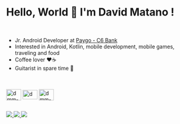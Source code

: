 # Hello, World 👋 I'm David Matano !
<br>

- Jr. Android Developer at [Paygo - C6 Bank](https://paygo.com.br/)<br/>
- Interested in Android, Kotlin, mobile development, mobile games, traveling and food<br/>
- Coffee lover ♥️☕<br/>
- Guitarist in spare time 🎸<br/>
<br/>


<!-- gh user stats 
<div align="center">
  <a href="https://github.com/dmmatano">
  <img height="180em" src="https://github-readme-stats.vercel.app/api?username=dmmatano&show_icons=true&theme=vue-dark&include_all_commits=true&count_private=true&title_color=3DDC84&bg_color=073042&icon_color=4285F4"/>
  <img height="180em" src="https://github-readme-stats.vercel.app/api/top-langs/?username=dmmatano&layout=compact&langs_count=7&theme=vue-dark&title_color=3DDC84&bg_color=073042&icon_color=4285F4"/>
</div>
  ..>


  
<!-- dev icons -->
<div style="display: inline_block"><br>
  <img align="center" alt="dmm-android" height="30" width="40" src="https://cdn.jsdelivr.net/gh/devicons/devicon/icons/android/android-plain.svg" />
  <img align="center" alt="dmm-kt" height="25" width="40" src="https://cdn.jsdelivr.net/gh/devicons/devicon/icons/kotlin/kotlin-original.svg" />
  <img align="center" alt="dmm-android" height="30" width="40" src="https://cdn.jsdelivr.net/gh/devicons/devicon/icons/java/java-original.svg" />
</div>
  
  ##
  
<div> 
  <a href="https://www.instagram.com/davidmatano" target="_blank">
    <img src="https://img.shields.io/badge/-Instagram-%23E4405F?style=for-the-badge&logo=instagram&logoColor=white">
  </a>
  <a href = "mailto:davidmatano@gmail.com">
    <img src="https://img.shields.io/badge/-Gmail-%23333?style=for-the-badge&logo=gmail&logoColor=white" target="_blank">
  </a>
  <a href="https://www.linkedin.com/in/davidmatano" target="_blank">
    <img src="https://img.shields.io/badge/-LinkedIn-%230077B5?style=for-the-badge&logo=linkedin&logoColor=white" target="_blank">
  </a> 
 
</div>
